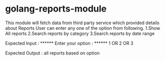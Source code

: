 # golang-reports-module
This module will fetch data from third party service which provided details about Reports
   User can enter any one of the option from following.
   1.Show All reports
   2.Search reports by category
   3.Search reports by date range

 Expected Input :
 ****** Enter your option : ******
 1  OR
 2 OR
 3

 Expected Output : all reports based on option

